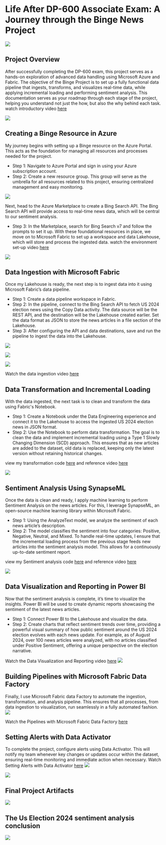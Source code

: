 # Life After DP-600 Associate Exam: A Journey through the Binge News Project
![](archieteture.png)

## Project Overview
After successfully completing the DP-600 exam, this project serves as a hands-on exploration of advanced data handling using Microsoft Azure and Fabric. The objective of the Binge Project is to set up a fully functional data pipeline that ingests, transforms, and visualizes real-time data, while applying incremental loading and performing sentiment analysis. This documentation serves as your roadmap through each stage of the project, helping you understand not just the how, but also the why behind each task.
watch introductory video [here](https://youtu.be/okrKwdn9Z34?si=H4GwhOyB-hIM-MRB)

![](Project_guide.png)

## Creating a Binge Resource in Azure
My journey begins with setting up a Binge resource on the Azure Portal. This acts as the foundation for managing all resources and processes needed for the project.
- Step 1: Navigate to Azure Portal and sign in using your Azure subscription account.
- Step 2: Create a new resource group. This group will serve as the umbrella for all resources related to this project, ensuring centralized management and easy monitoring.

![](Binge_resourece_group.png)

Next, head to the Azure Marketplace to create a Bing Search API. The Bing Search API will provide access to real-time news data, which will be central to our sentiment analysis.
- Step 3: In the Marketplace, search for Bing Search v7 and follow the prompts to set it up.
With these foundational resources in place, we move on to Microsoft Fabric to set up a workspace and data Lakehouse, which will store and process the ingested data.
watch the environment set-up video [here](https://youtu.be/JywiK_EPsgE?si=Tp7QZA_qs0OEqfiJ)

![](Binge_search_v7.png)

## Data Ingestion with Microsoft Fabric

Once my  Lakehouse is ready, the next step is to ingest data into it using Microsoft Fabric’s data pipeline.
- Step 1: Create a data pipeline workspace in Fabric.
- Step 2: In the pipeline, connect to the Bing Search API to fetch US 2024 election news using the Copy Data activity.
The data source will be the REST API, and the destination will be the Lakehouse created earlier. Set the data format as JSON to store the news articles in a file section of the Lakehouse.
- Step 3: After configuring the API and data destinations, save and run the pipeline to ingest the data into the Lakehouse.

![](fabric_lakehouse.png)

![](fabric_rest_api_connector.png)

![](fabric_data_factory_connector.png)

Watch the data ingestion video [here](https://youtu.be/tJTXWMhfln8?si=GNFwKzXrkyXb2p73)

## Data Transformation and Incremental Loading
With the data ingested, the next task is to clean and transform the data using Fabric's Notebook.
- Step 1: Create a Notebook under the Data Engineering experience and connect it to the Lakehouse to access the ingested US 2024 election news in JSON format.
- Step 2: Use the Notebook to perform data transformation. The goal is to clean the data and implement incremental loading using a Type 1 Slowly Changing Dimension (SCD) approach. This ensures that as new articles are added to the dataset, old data is replaced, keeping only the latest version without retaining historical changes.

view my transformation code [here](https://github.com/folorunsoajala/Microsoft_fabric_Binge_News_Project/blob/main/Transformed_bing_news.ipynb) and reference video [here](https://youtu.be/GyZ88fAKyBY?si=dRJzAN5sqS9nQi4M)

![](data_transformation_with_fabric_notebbok.png)

## Sentiment Analysis Using SynapseML
Once the data is clean and ready, I apply machine learning to perform Sentiment Analysis on the news articles. For this, I leverage SynapseML, an open-source machine learning library within Microsoft Fabric.
- Step 1: Using the AnalyzeText model, we analyze the sentiment of each news article’s description.
- Step 2: The model classifies the sentiment into four categories: Positive, Negative, Neutral, and Mixed.
To handle real-time updates, I ensure that the incremental loading process from the previous stage feeds new articles into the sentiment analysis model. This allows for a continuously up-to-date sentiment report.

view my Sentiment analysis code [here](https://github.com/folorunsoajala/Microsoft_fabric_Binge_News_Project/blob/main/News_sentiment_Analysis.ipynb) and reference video [here](https://youtu.be/-Ai4WwIabWI?si=9CHQZkdj6caL2Kz1)

![](sentiment_analysis_with_fabric_notebook.jpg)


## Data Visualization and Reporting in Power BI
Now that the sentiment analysis is complete, it’s time to visualize the insights. Power BI will be used to create dynamic reports showcasing the sentiment of the latest news articles.
- Step 1: Connect Power BI to the Lakehouse and visualize the data.
- Step 2: Create charts that reflect sentiment trends over time, providing a powerful visual summary of how public sentiment around the US 2024 election evolves with each news update.
For example, as of August 2024, over 100 news articles were analyzed, with no articles classified under Positive Sentiment, offering a unique perspective on the election narrative.

Watch the Data Visualization and Reporting video [here](https://youtu.be/sZnlJXO4Fx8?si=aujnL9ZXRged9nYv)
![](dashboard.png)

## Building Pipelines with Microsoft Fabric Data Factory
Finally, I use Microsoft Fabric data Factory to automate the ingestion, transformation, and analysis pipeline. This ensures that all processes, from data ingestion to visualization, run seamlessly in a fully automated fashion.
![](pipeline.jpg)

Watch the Pipelines with Microsoft Fabric Data Factory [here](https://youtu.be/thgkLSpI27c?si=bITbUZJTCDSTQCP5)

## Setting Alerts with Data Activator
To complete the project, configure alerts using Data Activator. This will notify my team whenever key changes or updates occur within the dataset, ensuring real-time monitoring and immediate action when necessary. Watch Setting Alerts with Data Activator [here](https://youtu.be/RA5qM8DRxu8?si=zDBCOuf7pE6CLkAI)
![](data_activator.jpg)

![](data_activator_with_team.png)

## Final Project Artifacts
![](project_artifacts.jpg)

## The Us Election 2024 sentiment analysis conclusion 
![](us_2024_election.png)
